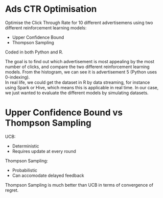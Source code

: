 # Ads CTR Optimisation
Optimise the Click Through Rate for 10 different advertisemens using two different reinforcement learning models: 
* Upper Confidence Bound
* Thompson Sampling  

Coded in both Python and R. <br/>


The goal is to find out which advertisement is most appealing by the most number of clicks, and compare the two different reinforcement learning models. From the histogram, we can see it is advertisement 5 (Python uses 0-indexing).  
In real life, we could get the dataset in R by data streaming, for instance using Spark or Hive, which means this is applicable in real time. In our case, we just wanted to evaluate the different models by simulating datasets.

# Upper Confidence Bound vs Thompson Sampling
UCB:
* Deterministic
* Requires update at every round

Thompson Sampling:
* Probabilistic
* Can accomodate delayed feedback

Thompson Sampling is much better than UCB in terms of convergence of regret.
